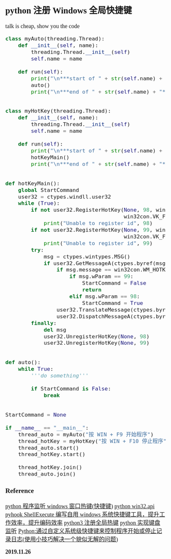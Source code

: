 <font size=4 face='楷体'>

## python 注册 Windows 全局快捷键

talk is cheap, show you the code

```python
class myAuto(threading.Thread):
    def __init__(self, name):
        threading.Thread.__init__(self)
        self.name = name

    def run(self):
        print("\n***start of " + str(self.name) + "***\n")
        auto()
        print("\n***end of " + str(self.name) + "***\n")


class myHotKey(threading.Thread):
    def __init__(self, name):
        threading.Thread.__init__(self)
        self.name = name

    def run(self):
        print("\n***start of " + str(self.name) + "***\n")
        hotKeyMain()
        print("\n***end of " + str(self.name) + "***\n")


def hotKeyMain():
    global StartCommand
    user32 = ctypes.windll.user32
    while (True):
        if not user32.RegisterHotKey(None, 98, win32con.MOD_WIN,
                                     win32con.VK_F9):  #win+f9=screenshot
            print("Unable to register id", 98)
        if not user32.RegisterHotKey(None, 99, win32con.MOD_WIN,
                                     win32con.VK_F10):  #win+f10=exit program
            print("Unable to register id", 99)
        try:
            msg = ctypes.wintypes.MSG()
            if user32.GetMessageA(ctypes.byref(msg), None, 0, 0) != 0:
                if msg.message == win32con.WM_HOTKEY:
                    if msg.wParam == 99:
                        StartCommand = False
                        return
                    elif msg.wParam == 98:
                        StartCommand = True
                user32.TranslateMessage(ctypes.byref(msg))
                user32.DispatchMessageA(ctypes.byref(msg))
        finally:
            del msg
            user32.UnregisterHotKey(None, 98)
            user32.UnregisterHotKey(None, 99)


def auto():
    while True:
        '''do something'''

        if StartCommand is False:
            break


StartCommand = None

if __name__ == "__main__":
    thread_auto = myAuto("按 WIN + F9 开始程序")
    thread_hotKey = myHotKey("按 WIN + F10 停止程序")
    thread_auto.start()
    thread_hotKey.start()

    thread_hotKey.join()
    thread_auto.join()
```

### Reference

[python 程序监听 windows 窗口热键(快捷键)](https://blog.csdn.net/lantuxin/article/details/82385548)
[python win32.api pyhook ShellExecute 编写自用 windows 系统快捷键工具，提升工作效率，提升编码效率](https://blog.csdn.net/weixin_42129248/article/details/89816053)
[python3 注册全局热键](https://blog.csdn.net/qq_32394351/article/details/94008490)
[python 实现键盘监听](https://blog.csdn.net/qq_29750461/article/details/95354813)
[Python:通过自定义系统级快捷键来控制程序开始或停止记录日志(使用小技巧解决一个貌似无解的问题)](https://www.cnblogs.com/dyx1024/archive/2012/03/10/2556691.html)

**2019.11.26**
